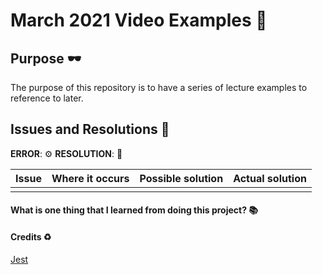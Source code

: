 # March 2021 Video Examples :rocket:

## Purpose :dark_sunglasses:

The purpose of this repository is to have a series of lecture examples to reference to later.


## Issues and Resolutions :flashlight:

**ERROR**: :gear:
**RESOLUTION**: :key:

| Issue | Where it occurs | Possible solution | Actual solution |
| ----- | :-------------: | :---------------: | :-------------: |
|       |                 |                   |                 |

#### What is one thing that I learned from doing this project? :books:

#### Credits :recycle:

[Jest](https://jestjs.io/)
